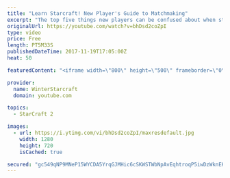```yaml
---
title: "Learn Starcraft! New Player's Guide to Matchmaking"
excerpt: "The top five things new players can be confused about when starting off playing Starcraft 2!"
originalUrl: https://youtube.com/watch?v=bhDsd2coZpI
type: video
price: Free
length: PT5M33S
publishedDateTime: 2017-11-19T17:05:00Z
heat: 50

featuredContent: "<iframe width=\"800\" height=\"500\" frameborder=\"0\" src=\"https://www.youtube.com/embed/bhDsd2coZpI\" allow=\"accelerometer; autoplay; encrypted-media; gyroscope; picture-in-picture\" allowfullscreen></iframe>"

provider:
  name: WinterStarcraft
  domain: youtube.com

topics:
  - StarCraft 2

images:
  - url: https://i.ytimg.com/vi/bhDsd2coZpI/maxresdefault.jpg
    width: 1280
    height: 720
    isCached: true

secured: "gc549qNP9MNeP15WYCDA5YrqGJMHic6cSKWSTWbNpAvEqhtroqP5iwDzWknEKpo9x1zRg52+ncDUHM6tIy592L4Mc59dBRTrRLcauLYRafW9hFE5Acix/ylVdqmndCH4tw5FPPr5xOhGTGC2DBCllEM/+IwhGu+fcCnAz1S3hOwsQDde6tzG/RsYpzNRIEpRExzDuW++/AeQrvT0vQy91uyc2FpTENzsMVWpvWlirkkLQzmi7jaO8wLL4hYlbuESWPRVGdhF77uFqku1rP0h4mZ3kuqZqzcQiB38QbB9te0OeqPD01jHein8SkNObm99ZIrmQ2wetiRz9X2a1Q5SyaTDqFII9FZziDgDiHKkCUxgFFGrlCHhel+b4/YbD1mJAaExd7m5Vxx6vKfcSXEp3fGrMjCDhghEseJX9KwSx1c=;NA0lyLtK84zgXYQsxz282Q=="
---
```



